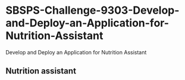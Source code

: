 # SBSPS-Challenge-9303-Develop-and-Deploy-an-Application-for-Nutrition-Assistant
Develop and Deploy an Application for Nutrition Assistant

## Nutrition assistant

